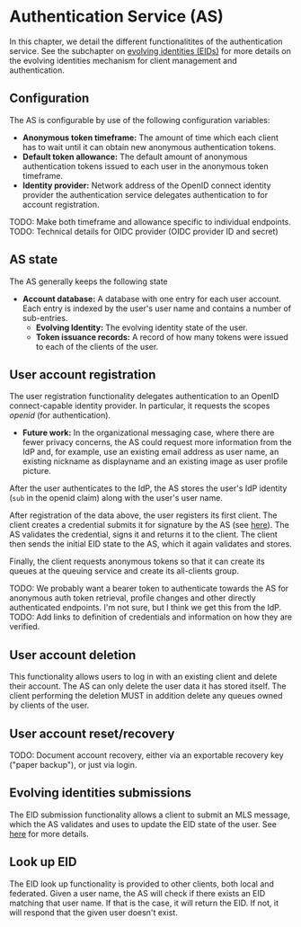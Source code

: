 # Authentication Service (AS)

In this chapter, we detail the different functionalitites of the authentication service. See the subchapter on [evolving identities (EIDs)](./authentication_service/evolving_identities.md) for more details on the evolving identities mechanism for client management and authentication.

## Configuration

The AS is configurable by use of the following configuration variables:

* **Anonymous token timeframe:** The amount of time which each client has to wait until it can obtain new anonymous authentication tokens.
* **Default token allowance:** The default amount of anonymous authentication tokens issued to each user in the anonymous token timeframe.
* **Identity provider:** Network address of the OpenID connect identity provider the authentication service delegates authentication to for account registration.

TODO: Make both timeframe and allowance specific to individual endpoints.
TODO: Technical details for OIDC provider (OIDC provider ID and secret)

## AS state

The AS generally keeps the following state

* **Account database:** A database with one entry for each user account. Each entry is indexed by the user's user name and contains a number of sub-entries.
  * **Evolving Identity:** The evolving identity state of the user.
  * **Token issuance records:** A record of how many tokens were issued to each of the clients of the user.

## User account registration

The user registration functionality delegates authentication to an OpenID connect-capable identity provider. In particular, it requests the scopes *openid* (for authentication).

* **Future work:** In the organizational messaging case, where there are fewer privacy concerns, the AS could request more information from the IdP and, for example, use an existing email address as user name, an existing nickname as displayname and an existing image as user profile picture.

After the user authenticates to the IdP, the AS stores the user's IdP identity (`sub` in the openid claim) along with the user's user name.

After registration of the data above, the user registers its first client. The client creates a credential submits it for signature by the AS (see [here](./authentication_service.md#credential-signature-requests-csrs)). The AS validates the credential, signs it and returns it to the client. The client then sends the initial EID state to the AS, which it again validates and stores.

Finally, the client requests anonymous tokens so that it can create its queues at the queuing service and create its all-clients group.

TODO: We probably want a bearer token to authenticate towards the AS for anonymous auth token retrieval, profile changes and other directly authenticated endpoints. I'm not sure, but I think we get this from the IdP.
TODO: Add links to definition of credentials and information on how they are verified.

## User account deletion

This functionality allows users to log in with an existing client and delete their account. The AS can only delete the user data it has stored itself. The client performing the deletion MUST in addition delete any queues owned by clients of the user.

## User account reset/recovery

TODO: Document account recovery, either via an exportable recovery key ("paper backup"), or just via login.

## Evolving identities submissions

The EID submission functionality allows a client to submit an MLS message, which the AS validates and uses to update the EID state of the user. See [here](./authentication_service/evolving_identities.md) for more details.

## Look up EID

The EID look up functionality is provided to other clients, both local and federated. Given a user name, the AS will check if there exists an EID matching that user name. If that is the case, it will return the EID. If not, it will respond that the given user doesn't exist.

